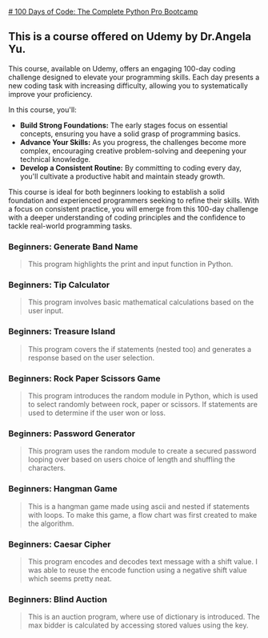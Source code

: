 [# 100 Days of Code: The Complete Python Pro Bootcamp
](https://www.udemy.com/course/100-days-of-code/?couponCode=KEEPLEARNING)

## This is a course offered on Udemy by Dr.Angela Yu.
This course, available on Udemy, offers an engaging 100-day coding challenge designed to elevate your programming skills. Each day presents a new coding task with increasing difficulty, allowing you to systematically improve your proficiency.

In this course, you'll:

- **Build Strong Foundations:** The early stages focus on essential concepts, ensuring you have a solid grasp of programming basics.
- **Advance Your Skills:** As you progress, the challenges become more complex, encouraging creative problem-solving and deepening your technical knowledge.
- **Develop a Consistent Routine:** By committing to coding every day, you'll cultivate a productive habit and maintain steady growth.

This course is ideal for both beginners looking to establish a solid foundation and experienced programmers seeking to refine their skills. With a focus on consistent practice, you will emerge from this 100-day challenge with a deeper understanding of coding principles and the confidence to tackle real-world programming tasks.


### Beginners: Generate Band Name
>This program highlights the print and input function in Python.

### Beginners: Tip Calculator
>This program involves basic mathematical calculations based on the user input.

### Beginners: Treasure Island
>This program covers the if statements (nested too) and generates a response based on the user selection.

### Beginners: Rock Paper Scissors Game
>This program introduces the random module in Python, which is used to select randomly between rock, paper or scissors.
> If statements are used to determine if the user won or loss.

### Beginners: Password Generator
>This program uses the random module to create a secured password looping over based on users choice of length and 
> shuffling the characters.

### Beginners: Hangman Game
> This is a hangman game made using ascii and nested if statements with loops. To make this game, a flow chart was 
> first created to make the algorithm.

### Beginners: Caesar Cipher
> This program encodes and decodes text message with a shift value. I was able to reuse the encode function using 
> a negative shift value which seems pretty neat.

### Beginners: Blind Auction
> This is an auction program, where use of dictionary is introduced. The max bidder is calculated by accessing stored 
> values using the key.